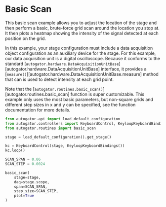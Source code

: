 # Basic Scan

This basic scan example allows you to adjust the location of the stage and then
perform a basic, brute-force grid scan around the location you stop at. It then
plots a heatmap showing the intensity of the signal detected at each position
on the grid.

In this example, your stage configuration must include a data acquisition
object configuration as an auxiliary device for the stage. For this example,
our data acquisition unit is a digital oscilloscope. Because it conforms to the
standard
[`autogator.hardware.DataAcquisitionUnitBase`][autogator.hardware.DataAcquisitionUnitBase]
interface, it provides a
[`measure()`][autogator.hardware.DataAcquisitionUnitBase.measure] method that
can is used to detect intensity at each grid point.

Note that the
[`autogator.routines.basic_scan()`][autogator.routines.basic_scan] function is
super customizable. This example only uses the most basic parameters, but
non-square grids and different step sizes in x and y can be specified, see the
function documentation for more details.

``` python
from autogator.api import load_default_configuration
from autogator.controllers import KeyboardControl, KeyloopKeyboardBindings
from autogator.routines import basic_scan

stage = load_default_configuration().get_stage()

kc = KeyboardControl(stage, KeyloopKeyboardBindings())
kc.loop()

SCAN_SPAN = 0.06
SCAN_STEP = 0.0024

basic_scan(
    stage=stage,
    daq=stage.scope, 
    span=SCAN_SPAN, 
    step_size=SCAN_STEP, 
    plot=True
)
```
